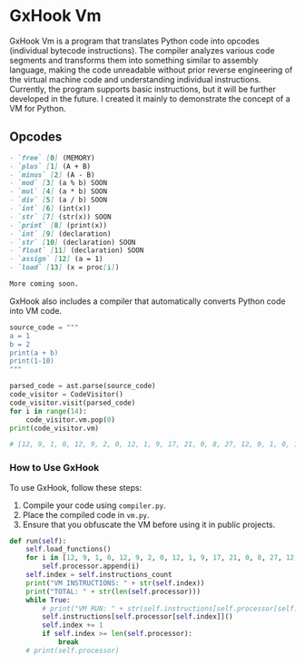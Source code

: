 # GxHook Vm

GxHook Vm is a program that translates Python code into opcodes (individual bytecode instructions). The compiler analyzes various code segments and transforms them into something similar to assembly language, making the code unreadable without prior reverse engineering of the virtual machine code and understanding individual instructions. Currently, the program supports basic instructions, but it will be further developed in the future. I created it mainly to demonstrate the concept of a VM for Python.

## Opcodes
```markdown
- `free` [0] (MEMORY)
- `plus` [1] (A + B)
- `minus` [2] (A - B)
- `mod` [3] (a % b) SOON
- `mul` [4] (a * b) SOON
- `div` [5] (a / b) SOON
- `int` [6] (int(x))
- `str` [7] (str(x)) SOON
- `print` [8] (print(x))
- `int` [9] (declaration)
- `str` [10] (declaration) SOON
- `float` [11] (declaration) SOON
- `assign` [12] (a = 1)
- `load` [13] (x = proc[i])

More coming soon.
```
GxHook also includes a compiler that automatically converts Python code into VM code.

```python
source_code = """
a = 1
b = 2
print(a + b)
print(1-10)
"""

parsed_code = ast.parse(source_code)
code_visitor = CodeVisitor()
code_visitor.visit(parsed_code)
for i in range(14):
    code_visitor.vm.pop(0)
print(code_visitor.vm)

# [12, 9, 1, 0, 12, 9, 2, 0, 12, 1, 9, 17, 21, 0, 8, 27, 12, 9, 1, 0, 12, 9, 10, 0, 12, 2, 9, 33, 37, 0, 8, 43]
```

### How to Use GxHook

To use GxHook, follow these steps:

1. Compile your code using `compiler.py`.
2. Place the compiled code in `vm.py`.
3. Ensure that you obfuscate the VM before using it in public projects.

```python
def run(self):
    self.load_functions()
    for i in [12, 9, 1, 0, 12, 9, 2, 0, 12, 1, 9, 17, 21, 0, 8, 27, 12, 9, 1, 0, 12, 9, 10, 0, 12, 2, 9, 33, 37, 0, 8, 43]:
        self.processor.append(i)
    self.index = self.instructions_count
    print("VM INSTRUCTIONS: " + str(self.index))
    print("TOTAL: " + str(len(self.processor)))
    while True:
        # print("VM RUN: " + str(self.instructions[self.processor[self.index]]), self.index)
        self.instructions[self.processor[self.index]]()
        self.index += 1
        if self.index >= len(self.processor):
            break
    # print(self.processor)
```

